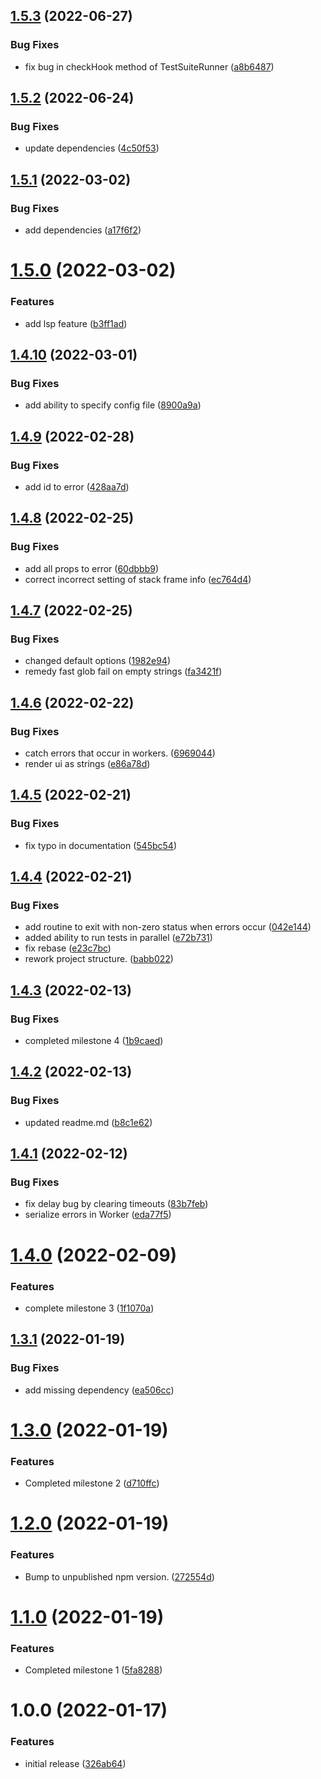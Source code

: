 ## [1.5.3](https://github.com/asaidimu/alcides/compare/v1.5.2...v1.5.3) (2022-06-27)


### Bug Fixes

* fix bug in checkHook method of TestSuiteRunner ([a8b6487](https://github.com/asaidimu/alcides/commit/a8b64875c59f771da0317056e6618df45c23b912))

## [1.5.2](https://github.com/asaidimu/alcides/compare/v1.5.1...v1.5.2) (2022-06-24)


### Bug Fixes

* update dependencies ([4c50f53](https://github.com/asaidimu/alcides/commit/4c50f5318ad0ad27a965a7bc438f3cbddff461ad))

## [1.5.1](https://github.com/asaidimu/alcides/compare/v1.5.0...v1.5.1) (2022-03-02)


### Bug Fixes

* add dependencies ([a17f6f2](https://github.com/asaidimu/alcides/commit/a17f6f2918828bca49061760684e209f074b4a0d))

# [1.5.0](https://github.com/asaidimu/alcides/compare/v1.4.10...v1.5.0) (2022-03-02)


### Features

* add lsp feature ([b3ff1ad](https://github.com/asaidimu/alcides/commit/b3ff1addf41b2debfe8428cb3765285a44bf9251))

## [1.4.10](https://github.com/asaidimu/alcides/compare/v1.4.9...v1.4.10) (2022-03-01)


### Bug Fixes

* add ability to specify config file ([8900a9a](https://github.com/asaidimu/alcides/commit/8900a9a3c8662c07c365e7dd5d2f8245d9a89043))

## [1.4.9](https://github.com/asaidimu/alcides/compare/v1.4.8...v1.4.9) (2022-02-28)


### Bug Fixes

* add id to error ([428aa7d](https://github.com/asaidimu/alcides/commit/428aa7d00f632aee2e91202a941759535cc3e76b))

## [1.4.8](https://github.com/asaidimu/alcides/compare/v1.4.7...v1.4.8) (2022-02-25)


### Bug Fixes

* add all props to error ([60dbbb9](https://github.com/asaidimu/alcides/commit/60dbbb9899207dab86f34fd66f2f7a096fa79e00))
* correct incorrect setting of stack frame info ([ec764d4](https://github.com/asaidimu/alcides/commit/ec764d4dd8a33ade67452d2066fb7deb0ecec8ff))

## [1.4.7](https://github.com/asaidimu/alcides/compare/v1.4.6...v1.4.7) (2022-02-25)


### Bug Fixes

* changed default options ([1982e94](https://github.com/asaidimu/alcides/commit/1982e94aacb81c32ada67f542f215de91419387b))
* remedy fast glob fail on empty strings ([fa3421f](https://github.com/asaidimu/alcides/commit/fa3421fa7ef5e6dd29f5980799b262ecf7968cc2))

## [1.4.6](https://github.com/asaidimu/alcides/compare/v1.4.5...v1.4.6) (2022-02-22)


### Bug Fixes

* catch errors that occur in workers. ([6969044](https://github.com/asaidimu/alcides/commit/6969044e9a82832ee3ad2cb81683435536944d36))
* render ui as strings ([e86a78d](https://github.com/asaidimu/alcides/commit/e86a78da58a18db98590f72a5098dc0eefdc78fc))

## [1.4.5](https://github.com/asaidimu/alcides/compare/v1.4.4...v1.4.5) (2022-02-21)


### Bug Fixes

* fix typo in documentation ([545bc54](https://github.com/asaidimu/alcides/commit/545bc54faf9d8cf02cc751746799633d9a8a7b80))

## [1.4.4](https://github.com/asaidimu/alcides/compare/v1.4.3...v1.4.4) (2022-02-21)


### Bug Fixes

* add routine to exit with non-zero status when errors occur ([042e144](https://github.com/asaidimu/alcides/commit/042e144d5313b76533bdedf116d117bd0b36bf16))
* added ability to run tests in parallel ([e72b731](https://github.com/asaidimu/alcides/commit/e72b731981fd04d67c9538ef59cd9325022e9410))
* fix rebase ([e23c7bc](https://github.com/asaidimu/alcides/commit/e23c7bcf757d52e02feba59028215c7c751909e3))
* rework project structure. ([babb022](https://github.com/asaidimu/alcides/commit/babb022c8801f3f0df807b8e609d89c6818240ff))

## [1.4.3](https://github.com/asaidimu/alcides/compare/v1.4.2...v1.4.3) (2022-02-13)


### Bug Fixes

* completed milestone 4 ([1b9caed](https://github.com/asaidimu/alcides/commit/1b9caedf951e05c9e78b8fa2711058d5e1cb85aa))

## [1.4.2](https://github.com/augustinesaidimu/alcides/compare/v1.4.1...v1.4.2) (2022-02-13)


### Bug Fixes

* updated readme.md ([b8c1e62](https://github.com/augustinesaidimu/alcides/commit/b8c1e62b3ec9aebe86db58ecfee390f4bf51c831))

## [1.4.1](https://github.com/augustinesaidimu/alcides/compare/v1.4.0...v1.4.1) (2022-02-12)


### Bug Fixes

* fix delay bug by clearing timeouts ([83b7feb](https://github.com/augustinesaidimu/alcides/commit/83b7feba121bbe397697be26942f8f10f164d301))
* serialize errors in Worker ([eda77f5](https://github.com/augustinesaidimu/alcides/commit/eda77f59eaab54c887b1acc06389db22141b2249))

# [1.4.0](https://github.com/augustinesaidimu/alcides/compare/v1.3.1...v1.4.0) (2022-02-09)


### Features

* complete milestone 3 ([1f1070a](https://github.com/augustinesaidimu/alcides/commit/1f1070a9bfae6a369ada16bcfc083c88fa557e17))

## [1.3.1](https://github.com/augustinesaidimu/alcides/compare/v1.3.0...v1.3.1) (2022-01-19)


### Bug Fixes

* add missing dependency ([ea506cc](https://github.com/augustinesaidimu/alcides/commit/ea506cc6c1498522cec029d11ebbc6fa3b3d5ba9))

# [1.3.0](https://github.com/augustinesaidimu/alcides/compare/v1.2.0...v1.3.0) (2022-01-19)


### Features

* Completed milestone 2 ([d710ffc](https://github.com/augustinesaidimu/alcides/commit/d710ffcf1303a2fad00df4b97107daf215403fab))

# [1.2.0](https://github.com/augustinesaidimu/alcides/compare/v1.1.0...v1.2.0) (2022-01-19)

### Features

-   Bump to unpublished npm version. ([272554d](https://github.com/augustinesaidimu/alcides/commit/272554d8e30ccdb8211ff1e313979e92ee007843))

# [1.1.0](https://github.com/augustinesaidimu/alcides/compare/v1.0.0...v1.1.0) (2022-01-19)

### Features

-   Completed milestone 1 ([5fa8288](https://github.com/augustinesaidimu/alcides/commit/5fa8288724789965d3759de3e0af751a21186470))

# 1.0.0 (2022-01-17)

### Features

-   initial release ([326ab64](https://github.com/augustinesaidimu/alcides/commit/326ab64ab8e58c2d001d9fdbf4eb23f20eed3812))
